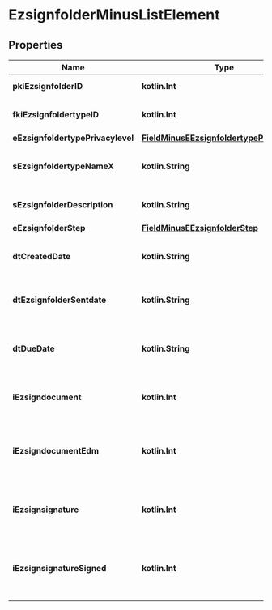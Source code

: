 
# EzsignfolderMinusListElement

## Properties
Name | Type | Description | Notes
------------ | ------------- | ------------- | -------------
**pkiEzsignfolderID** | **kotlin.Int** | The unique ID of the Ezsignfolder | 
**fkiEzsignfoldertypeID** | **kotlin.Int** | The unique ID of the Ezsignfoldertype. | 
**eEzsignfoldertypePrivacylevel** | [**FieldMinusEEzsignfoldertypePrivacylevel**](FieldMinusEEzsignfoldertypePrivacylevel.md) |  | 
**sEzsignfoldertypeNameX** | **kotlin.String** | The name of the Ezsignfoldertype in the language of the requester | 
**sEzsignfolderDescription** | **kotlin.String** | The description of the Ezsignfolder | 
**eEzsignfolderStep** | [**FieldMinusEEzsignfolderStep**](FieldMinusEEzsignfolderStep.md) |  | 
**dtCreatedDate** | **kotlin.String** | The date and time at which the object was created | 
**dtEzsignfolderSentdate** | **kotlin.String** | The date and time at which the Ezsign folder was sent the last time. | 
**dtDueDate** | **kotlin.String** | Represent a Date Time. The timezone is the one configured in the User&#39;s profile. | 
**iEzsigndocument** | **kotlin.Int** | The total number of Ezsigndocument in the folder | 
**iEzsigndocumentEdm** | **kotlin.Int** | The total number of Ezsigndocument in the folder that were saved in the edm system | 
**iEzsignsignature** | **kotlin.Int** | The total number of signature blocks in all Ezsigndocuments in the folder | 
**iEzsignsignatureSigned** | **kotlin.Int** | The total number of already signed signature blocks in all Ezsigndocuments in the folder | 



